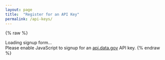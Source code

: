 ```yaml
---
layout: page
title:  "Register for an API Key"
permalink: /api-keys/
---
```



{% raw %}
<div id="apidatagov_signup">Loading signup form...</div>
<script type="text/javascript">
  /* * * CONFIGURATION VARIABLES: EDIT BEFORE PASTING INTO YOUR WEBPAGE * * */
  var apiUmbrellaSignupOptions = {
    registrationSource: 'ed-developer-hub',
    apiKey: 'GKqvZS2yThqpVN95whiKzoSxm6i6JiCKkg5PCFEr',
   exampleApiUrl: 'https://api.ed.gov/data/less-than-highschool_2015?api_key={{api_key}}',
  contactUrl: 'https://pages.18f.gov/ED-Developer-Hub/contact/'
  };

  /* * * DON'T EDIT BELOW THIS LINE * * */
  (function() {
    var apiUmbrella = document.createElement('script'); apiUmbrella.type = 'text/javascript'; apiUmbrella.async = true;
    apiUmbrella.src = 'https://api.data.gov/static/javascripts/signup_embed.js';
    (document.getElementsByTagName('head')[0] || document.getElementsByTagName('body')[0]).appendChild(apiUmbrella);
  })();
</script>
<noscript>Please enable JavaScript to signup for an <a href="http://api.data.gov/">api.data.gov</a> API key.</noscript>
{% endraw %}

